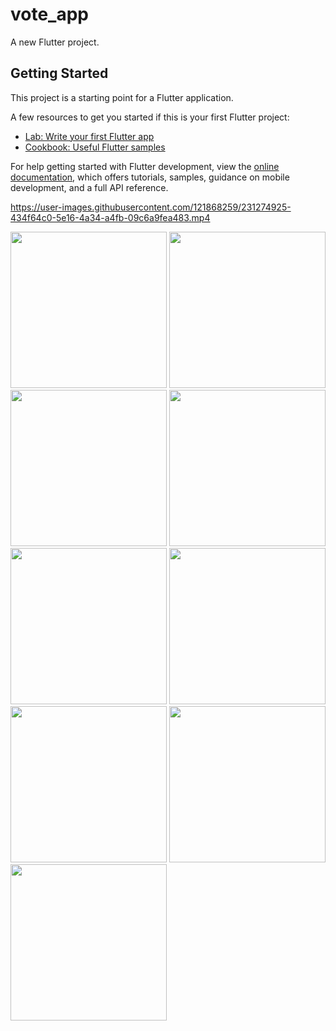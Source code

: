 # vote_app

A new Flutter project.

## Getting Started

This project is a starting point for a Flutter application.

A few resources to get you started if this is your first Flutter project:

- [Lab: Write your first Flutter app](https://docs.flutter.dev/get-started/codelab)
- [Cookbook: Useful Flutter samples](https://docs.flutter.dev/cookbook)

For help getting started with Flutter development, view the
[online documentation](https://docs.flutter.dev/), which offers tutorials,
samples, guidance on mobile development, and a full API reference.

https://user-images.githubusercontent.com/121868259/231274925-434f64c0-5e16-4a34-a4fb-09c6a9fea483.mp4

<img src="https://user-images.githubusercontent.com/121868259/231273479-d6a3cc3a-1625-4285-aad2-d9a53a008a36.jpeg" width="250px">
<img src="https://user-images.githubusercontent.com/121868259/231273535-0fc5351b-0324-4b25-acb2-0a38cb37cda8.jpeg" width="250px">
<img src="https://user-images.githubusercontent.com/121868259/231273553-a083d263-b127-4ba4-9510-9f07170f74d7.jpeg" width="250px">
<img src="https://user-images.githubusercontent.com/121868259/231273567-f9931b03-d0ea-4e56-adcf-c0efe7924183.jpeg" width="250px">
<img src="https://user-images.githubusercontent.com/121868259/231273656-e4b3b2da-3a45-4147-b4cc-b559f4f3d9cc.jpeg" width="250px">
<img src="https://user-images.githubusercontent.com/121868259/231273683-14846836-6174-4a79-815d-3d45e543b7df.jpeg" width="250px">
<img src="https://user-images.githubusercontent.com/121868259/231273718-bb3d2938-e7b8-4aed-b52e-adec15bb1bbd.jpeg" width="250px">
<img src="https://user-images.githubusercontent.com/121868259/231273734-60566e77-1c0d-4158-bae4-0a39afcb38ad.jpeg" width="250px">
<img src="https://user-images.githubusercontent.com/121868259/231273750-1602a1be-71a9-49d6-b6e6-29b74ade4d1e.jpeg" width="250px">
